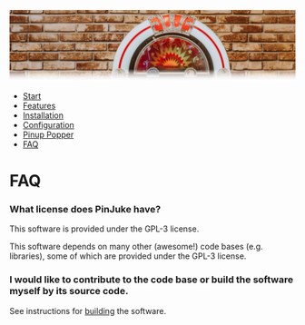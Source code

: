 ![Jukebox](images/jukebox-header.png)

- [Start](index.md)
- [Features](FEATURES.md)
- [Installation](INSTALLATION.md)
- [Configuration](CONFIGURATION.md)
- [Pinup Popper](PINUP-POPPER.md)
- [FAQ](FAQ.md)

# FAQ

### What license does PinJuke have?

This software is provided under the GPL-3 license.

This software depends on many other (awesome!) code bases (e.g. libraries), some of which are provided under the GPL-3 license.

### I would like to contribute to the code base or build the software myself by its source code.

See instructions for [building](BUILDING.md) the software.
